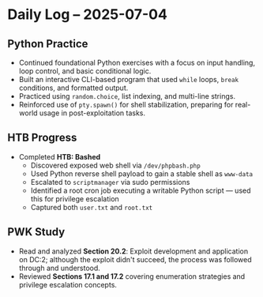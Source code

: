 # Daily Log – 2025-07-04

## Python Practice
- Continued foundational Python exercises with a focus on input handling, loop control, and basic conditional logic.
- Built an interactive CLI-based program that used `while` loops, `break` conditions, and formatted output.
- Practiced using `random.choice`, list indexing, and multi-line strings.
- Reinforced use of `pty.spawn()` for shell stabilization, preparing for real-world usage in post-exploitation tasks.

## HTB Progress
- Completed **HTB: Bashed**
  - Discovered exposed web shell via `/dev/phpbash.php`
  - Used Python reverse shell payload to gain a stable shell as `www-data`
  - Escalated to `scriptmanager` via sudo permissions
  - Identified a root cron job executing a writable Python script — used this for privilege escalation
  - Captured both `user.txt` and `root.txt`

## PWK Study
- Read and analyzed **Section 20.2**: Exploit development and application on DC:2; although the exploit didn't succeed, the process was followed through and understood.
- Reviewed **Sections 17.1 and 17.2** covering enumeration strategies and privilege escalation concepts.